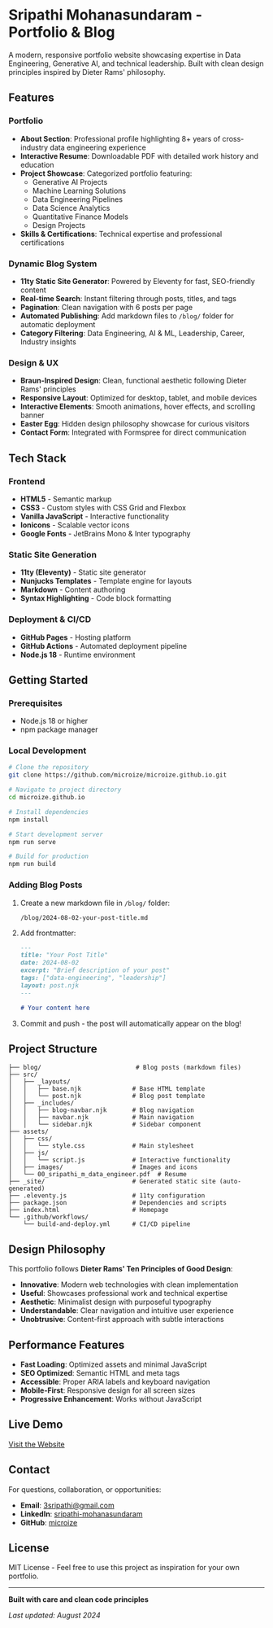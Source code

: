 # Sripathi Mohanasundaram - Portfolio & Blog

A modern, responsive portfolio website showcasing expertise in Data Engineering, Generative AI, and technical leadership. Built with clean design principles inspired by Dieter Rams' philosophy.

## Features

### Portfolio
- **About Section**: Professional profile highlighting 8+ years of cross-industry data engineering experience
- **Interactive Resume**: Downloadable PDF with detailed work history and education
- **Project Showcase**: Categorized portfolio featuring:
  - Generative AI Projects
  - Machine Learning Solutions
  - Data Engineering Pipelines
  - Data Science Analytics
  - Quantitative Finance Models
  - Design Projects
- **Skills & Certifications**: Technical expertise and professional certifications

### Dynamic Blog System
- **11ty Static Site Generator**: Powered by Eleventy for fast, SEO-friendly content
- **Real-time Search**: Instant filtering through posts, titles, and tags
- **Pagination**: Clean navigation with 6 posts per page
- **Automated Publishing**: Add markdown files to `/blog/` folder for automatic deployment
- **Category Filtering**: Data Engineering, AI & ML, Leadership, Career, Industry insights

### Design & UX
- **Braun-Inspired Design**: Clean, functional aesthetic following Dieter Rams' principles
- **Responsive Layout**: Optimized for desktop, tablet, and mobile devices
- **Interactive Elements**: Smooth animations, hover effects, and scrolling banner
- **Easter Egg**: Hidden design philosophy showcase for curious visitors
- **Contact Form**: Integrated with Formspree for direct communication

## Tech Stack

### Frontend
- **HTML5** - Semantic markup
- **CSS3** - Custom styles with CSS Grid and Flexbox
- **Vanilla JavaScript** - Interactive functionality
- **Ionicons** - Scalable vector icons
- **Google Fonts** - JetBrains Mono & Inter typography

### Static Site Generation
- **11ty (Eleventy)** - Static site generator
- **Nunjucks Templates** - Template engine for layouts
- **Markdown** - Content authoring
- **Syntax Highlighting** - Code block formatting

### Deployment & CI/CD
- **GitHub Pages** - Hosting platform
- **GitHub Actions** - Automated deployment pipeline
- **Node.js 18** - Runtime environment

## Getting Started

### Prerequisites
- Node.js 18 or higher
- npm package manager

### Local Development
```bash
# Clone the repository
git clone https://github.com/microize/microize.github.io.git

# Navigate to project directory
cd microize.github.io

# Install dependencies
npm install

# Start development server
npm run serve

# Build for production
npm run build
```

### Adding Blog Posts
1. Create a new markdown file in `/blog/` folder:
   ```
   /blog/2024-08-02-your-post-title.md
   ```

2. Add frontmatter:
   ```markdown
   ---
   title: "Your Post Title"
   date: 2024-08-02
   excerpt: "Brief description of your post"
   tags: ["data-engineering", "leadership"]
   layout: post.njk
   ---

   # Your content here
   ```

3. Commit and push - the post will automatically appear on the blog!

## Project Structure

```
├── blog/                          # Blog posts (markdown files)
├── src/
│   ├── _layouts/
│   │   ├── base.njk              # Base HTML template
│   │   └── post.njk              # Blog post template
│   ├── _includes/
│   │   ├── blog-navbar.njk       # Blog navigation
│   │   ├── navbar.njk            # Main navigation
│   │   └── sidebar.njk           # Sidebar component
├── assets/
│   ├── css/
│   │   └── style.css             # Main stylesheet
│   ├── js/
│   │   └── script.js             # Interactive functionality
│   ├── images/                   # Images and icons
│   └── 00_sripathi_m_data_engineer.pdf  # Resume
├── _site/                        # Generated static site (auto-generated)
├── .eleventy.js                  # 11ty configuration
├── package.json                  # Dependencies and scripts
├── index.html                    # Homepage
└── .github/workflows/
    └── build-and-deploy.yml      # CI/CD pipeline
```

## Design Philosophy

This portfolio follows **Dieter Rams' Ten Principles of Good Design**:
- **Innovative**: Modern web technologies with clean implementation
- **Useful**: Showcases professional work and technical expertise
- **Aesthetic**: Minimalist design with purposeful typography
- **Understandable**: Clear navigation and intuitive user experience
- **Unobtrusive**: Content-first approach with subtle interactions

## Performance Features

- **Fast Loading**: Optimized assets and minimal JavaScript
- **SEO Optimized**: Semantic HTML and meta tags
- **Accessible**: Proper ARIA labels and keyboard navigation
- **Mobile-First**: Responsive design for all screen sizes
- **Progressive Enhancement**: Works without JavaScript

## Live Demo
[Visit the Website](https://sripathim.com)

## Contact
For questions, collaboration, or opportunities:
- **Email**: 3sripathi@gmail.com
- **LinkedIn**: [sripathi-mohanasundaram](https://www.linkedin.com/in/sripathi-mohanasundaram/)
- **GitHub**: [microize](https://github.com/microize)

## License
MIT License - Feel free to use this project as inspiration for your own portfolio.

---

**Built with care and clean code principles**

*Last updated: August 2024*
